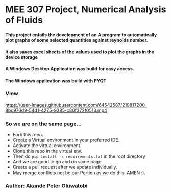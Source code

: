 ﻿# MEE 307 Project, Numerical Analysis of Fluids
#### This project entails the development of an A program to automatically plot graphs of some selected quantities against reynolds number.
#### It also saves excel sheets of the values used to plot the graphs in the device storage
#### A Windows Desktop Application was build for easy access.

#### The Windows application was build with PYQT

### View

https://user-images.githubusercontent.com/64542587/219817200-8bc976d9-54d1-4275-9385-c80f372f0513.mp4




### So we are on the same page...
* Fork this repo.
* Create a Virtual environment in your preferred IDE.
* Activate the virtual environment.
* Clone this repo in the virtual env.
* Then do ```pip install -r requirements.txt``` in the root directory
* And we are good to go and on same page.
* Create a pull request after we update individually.
* May merge conflicts not be our Portion as we do this. AMEN :).

### Author: Akande Peter Oluwatobi


